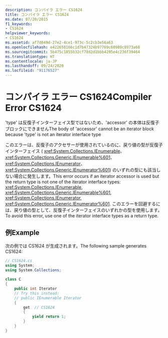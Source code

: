 ```yaml
---
description: コンパイラ エラー CS1624
title: コンパイラ エラー CS1624
ms.date: 07/20/2015
f1_keywords:
- CS1624
helpviewer_keywords:
- CS1624
ms.assetid: af7d049d-27e2-4ce1-973c-5c2cb3e56a63
ms.openlocfilehash: e422658166c1d7b47324b97769c60989c8973a68
ms.sourcegitcommit: 5b475c1855b32cf78d2d1bbb4295e4c236f39464
ms.translationtype: HT
ms.contentlocale: ja-JP
ms.lasthandoff: 09/24/2020
ms.locfileid: "91176527"
---
```

# <a name="compiler-error-cs1624"></a><span data-ttu-id="a21f5-103">コンパイラ エラー CS1624</span><span class="sxs-lookup"><span data-stu-id="a21f5-103">Compiler Error CS1624</span></span>

<span data-ttu-id="a21f5-104">'type' は反復子インターフェイス型ではないため、'accessor' の本体は反復子ブロックにできません</span><span class="sxs-lookup"><span data-stu-id="a21f5-104">The body of 'accessor' cannot be an iterator block because 'type' is not an iterator interface type</span></span>  
  
 <span data-ttu-id="a21f5-105">このエラーは、反復子のアクセサーが使用されているのに、戻り値の型が反復子インターフェイス ( <xref:System.Collections.IEnumerable>、 <xref:System.Collections.Generic.IEnumerable%601>、 <xref:System.Collections.IEnumerator>、 <xref:System.Collections.Generic.IEnumerator%601>) のいずれの型にも該当しない場合に発生します。</span><span class="sxs-lookup"><span data-stu-id="a21f5-105">This error occurs if an iterator accessor is used but the return type is not one of the iterator interface types: <xref:System.Collections.IEnumerable>, <xref:System.Collections.Generic.IEnumerable%601>, <xref:System.Collections.IEnumerator>, <xref:System.Collections.Generic.IEnumerator%601>.</span></span> <span data-ttu-id="a21f5-106">このエラーを回避するには、戻り値の型として、反復子インターフェイスのいずれかの型を使用します。</span><span class="sxs-lookup"><span data-stu-id="a21f5-106">To avoid this error, use one of the iterator interface types as a return type.</span></span>  
  
## <a name="example"></a><span data-ttu-id="a21f5-107">例</span><span class="sxs-lookup"><span data-stu-id="a21f5-107">Example</span></span>  

 <span data-ttu-id="a21f5-108">次の例では CS1624 が生成されます。</span><span class="sxs-lookup"><span data-stu-id="a21f5-108">The following sample generates CS1624:</span></span>  
  
```csharp  
// CS1624.cs  
using System;  
using System.Collections;  
  
class C  
{  
    public int Iterator  
    // Try this instead:  
    // public IEnumerable Iterator  
    {  
        get  // CS1624  
        {  
            yield return 1;  
        }  
    }  
}  
```
